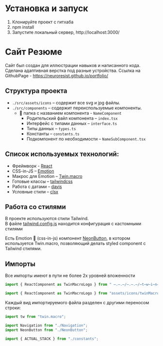 # Установка и запуск
1) Клонируйте проект с гитхаба
2) npm install
3) Запустите локальный сервер, http://localhost:3000/


#  Сайт Резюме
Сайт был создан для иллюстрации навыков и написанного кода.  
Сделана адаптивная верстка под разные устройства. 
Ссылка на GithubPage - https://neuroresist.github.io/portfolio/

## Структура проекта

- `./src/assets/icons` – содержит все svg и jpg файлы.
- `./src/components` – содержит переиспользуемые компоненты.
    -  📂 папка с названием компонента - `NameComponent`
        -  Родительский файл компонента – `index.tsx`
        -  Интерфейс с типами данных – `interface.ts`
        -  Типы данных – `types.ts`
        -  Константы – `constants.ts`
        - Подкомпонент по необходимости – `NameSubComponent.tsx`

## Список используемых технологий:

- Фреймворк - [React](https://ru.reactjs.org/docs/getting-started.html)
- CSS-in-JS – [Emotion](https://emotion.sh/docs/introduction)
- Макрос для Emotion – [Twin.macro](https://github.com/ben-rogerson/twin.macro)
- Готовые классы – [tailwindcss](https://tailwindcss.com/)
- Работа с датами – [dayjs](https://day.js.org/docs/ru/installation/installation)
- Условные стили – [clsx](https://www.npmjs.com/package/clsx)


## Работа со стилями
В проекте используются стили Tailwind.  
В файле [tailwind.config.js](./tailwind.config.js) находится конфигурация с кастомными стилями

Есть Emotion 💅 (css-in-js) компонент [NeonButton](./src/components/Header/NeonButton.tsx), в котором используется Twin.macro, позволяющий делать styled component с Tailwind стилями.

## Импорты
Все импорты имеют в пути не более 2х уровней вложенности
```javascript 
import { ReactComponent as TwinMacroLogo } from " ̶.̶.̶/̶.̶.̶/̶t̶w̶i̶n̶M̶a̶c̶r̶o̶L̶o̶g̶o̶.̶s̶v̶g̶";

import { ReactComponent as TwinMacroLogo } from "assets/icons/twinMacroLogo.svg";
```

Каждый вид импортируемого файла разделен с другими переносом строки:  
```javascript
import tw from "twin.macro";

import Navigation from "./Navigation";
import NeonButton from "./NeonButton";

import { ACTUAL_STACK } from "./constants";
```